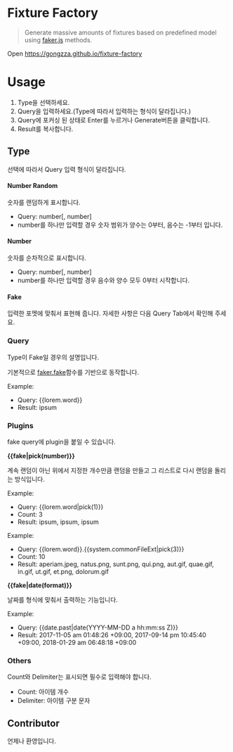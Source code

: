 # Fixture Factory

> Generate massive amounts of fixtures based on predefined model using [faker.js](https://github.com/marak/Faker.js) methods.

Open https://gongzza.github.io/fixture-factory

# Usage

1. Type을 선택하세요.
1. Query을 입력하세요.(Type에 따라서 입력하는 형식이 달라집니다.)
1. Query에 포커싱 된 상태로 Enter를 누르거나 Generate버튼을 클릭합니다.
1. Result를 복사합니다.

## Type

선택에 따라서 Query 입력 형식이 달라집니다.

#### Number Random
숫자를 랜덤하게 표시합니다.

- Query: number[, number]
- number를 하나만 입력할 경우 숫자 범위가 양수는 0부터, 음수는 -1부터 입니다.

#### Number

숫자를 순차적으로 표시합니다.

- Query: number[, number]
- number를 하나만 입력할 경우 음수와 양수 모두 0부터 시작합니다.

#### Fake

입력한 포멧에 맞춰서 표현해 줍니다. 자세한 사항은 다음 Query Tab에서 확인해 주세요.

### Query

Type이 Fake일 경우의 설명입니다.

기본적으로 [faker.fake](https://github.com/marak/Faker.js/#fakerfake)함수를 기반으로 동작합니다.

Example:

- Query: {{lorem.word}}
- Result: ipsum

### Plugins

fake query에 plugin을 붙일 수 있습니다.

**{{fake|pick(number)}}**

계속 랜덤이 아닌 위에서 지정한 개수만큼 랜덤을 만들고 그 리스트로 다시 랜덤을 돌리는 방식입니다.

Example:
- Query: {{lorem.word|pick(1)}}
- Count: 3
- Result: ipsum, ipsum, ipsum

Example:
- Query: {{lorem.word}}.{{system.commonFileExt|pick(3)}}
- Count: 10
- Result: aperiam.jpeg, natus.png, sunt.png, qui.png, aut.gif, quae.gif, in.gif, ut.gif, et.png, dolorum.gif

**{{fake|date(format)}}**

날짜를 형식에 맞춰서 출력하는 기능입니다.

Example:
- Query: {{date.past|date(YYYY-MM-DD a hh:mm:ss Z)}}
- Result: 2017-11-05 am 01:48:26 +09:00, 2017-09-14 pm 10:45:40 +09:00, 2018-01-29 am 06:48:18 +09:00

### Others

Count와 Delimiter는 표시되면 필수로 입력해야 합니다.

- Count: 아이템 개수
- Delimiter: 아이템 구분 문자

## Contributor

언제나 환영입니다.
